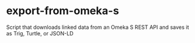 # export-from-omeka-s
Script that downloads linked data from an Omeka S REST API and saves it as Trig, Turtle, or JSON-LD
